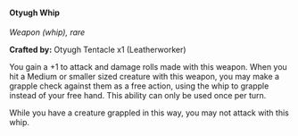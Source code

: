 #### Otyugh Whip
_Weapon (whip), rare_

**Crafted by:** Otyugh Tentacle x1 (Leatherworker)

You gain a +1 to attack and damage rolls made with this weapon. When you hit a Medium or smaller sized creature with this weapon, you may make a grapple check against them as a free action, using the whip to grapple instead of your free hand. This ability can only be used once per turn.

While you have a creature grappled in this way, you may not attack with this whip.